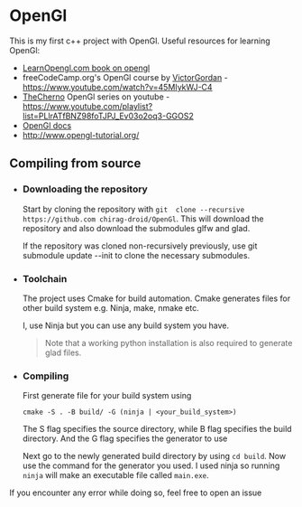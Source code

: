 # OpenGl

This is my first c++ project with OpenGl. Useful resources for learning OpenGl:

- [LearnOpengl.com book on opengl](https://learnopengl.com/book/book_pdf.pdf)
- freeCodeCamp.org's OpenGl course by [VictorGordan](https://github.com/VictorGordan) - https://www.youtube.com/watch?v=45MIykWJ-C4
- [TheCherno](https://youtube.com/c/TheChernoProject) OpenGl series on youtube - https://www.youtube.com/playlist?list=PLlrATfBNZ98foTJPJ_Ev03o2oq3-GGOS2
- [OpenGl docs](https://docs.gl)
- http://www.opengl-tutorial.org/

## Compiling from source

- ### Downloading the repository
  Start by cloning the repository with `git  clone --recursive https://github.com chirag-droid/OpenGl`. This will download the repository and also download the submodules glfw and glad.

  If the repository was cloned non-recursively previously, use git submodule update --init to clone the necessary submodules.

- ### Toolchain
  The project uses Cmake for build automation. Cmake generates files for other build system e.g. Ninja, make, nmake etc.

  I, use Ninja but you can use any build system you have.

  > Note that a working python installation is also required to generate glad files.

- ### Compiling
  First generate file for your build system using 
  
  `
  cmake -S . -B build/ -G (ninja | <your_build_system>)
  `

  The S flag specifies the source directory, while B flag specifies the build directory. And the G flag specifies the generator to use

  Next go to the newly generated build directory by using `cd build`. Now use the command for the generator you used. I used ninja so running `ninja` will make an executable file called `main.exe`.

If you encounter any error while doing so, feel free to open an issue

